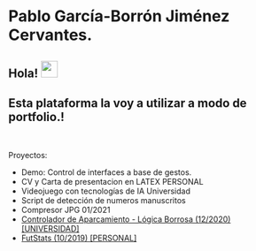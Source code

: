 # Pablo García-Borrón Jiménez Cervantes.

## Hola! <img src="https://raw.githubusercontent.com/MartinHeinz/MartinHeinz/master/wave.gif" width="30px">
## Esta plataforma la voy a utilizar a modo de portfolio.! 

<br />

Proyectos:
- Demo: Control de interfaces a base de gestos.
- CV y Carta de presentacion en LATEX PERSONAL
- Videojuego con tecnologías de IA Universidad
- Script de detección de numeros manuscritos
- Compresor JPG  01/2021
- [Controlador de Aparcamiento - Lógica Borrosa (12/2020) \[UNIVERSIDAD\]](https://github.com/garcibo/ControladorAparcamientoFuzzyLogic.git)
- [FutStats (10/2019) \[PERSONAL\]](https://github.com/garcibo/FutStats.git)
